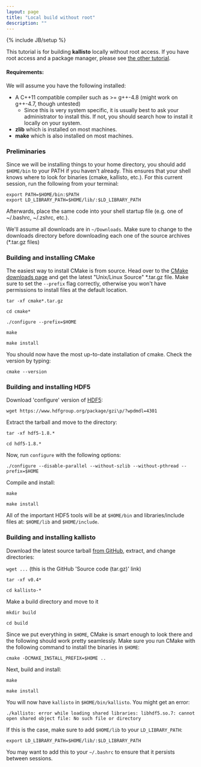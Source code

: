 ```yaml
---
layout: page
title: "Local build without root"
description: ""
---
```

{% include JB/setup %}

This tutorial is for building __kallisto__ locally without root access. If you
have root access and a package manager, please see [the other
tutorial](source.html).

#### Requirements:

We will assume you have the following installed:

- A C++11 compatible compiler such as >= g++-4.8 (might work on g++-4.7, though
  untested)
    - Since this is very system specific, it is usually best to ask your
      administrator to install this. If not, you should search how to install
      it locally on your system.
- __zlib__ which is installed on most machines.
- __make__ which is also installed on most machines.

### Preliminaries

Since we will be installing things to your home directory, you should add
`$HOME/bin` to your PATH if you haven't already. This ensures that your shell
knows where to look for binaries (cmake, kallisto, etc.). For this current
session, run the following from your terminal:

```
export PATH=$HOME/bin:$PATH
export LD_LIBRARY_PATH=$HOME/lib/:$LD_LIBRARY_PATH
```

Afterwards, place the same code into your shell startup file (e.g. one of ~/.bashrc, ~/.zshrc, etc.).

We'll assume all downloads are in `~/Downloads`. Make sure to change to the
downloads directory before downloading each one of the source archives
(\*.tar.gz files)

### Building and installing CMake

The easiest way to install CMake is from source. Head over to the [CMake
downloads page](http://www.cmake.org/download/) and get the latest "Unix/Linux
Source" \*.tar.gz file. Make sure to set the `--prefix` flag correctly,
otherwise you won't have permissions to install files at the default location.

`tar -xf cmake*.tar.gz`

`cd cmake*`

`./configure --prefix=$HOME`

`make`

`make install`

You should now have the most up-to-date installation of cmake. Check the
version by typing:

```
cmake --version
```

### Building and installing HDF5

Download 'configure' version of [HDF5](https://www.hdfgroup.org/HDF5/release/obtainsrc.html#conf):

`wget https://www.hdfgroup.org/package/gzi\p/?wpdmdl=4301`

Extract the tarball and move to the directory:

`tar -xf hdf5-1.8.*`

`cd hdf5-1.8.*`

Now, run `configure` with the following options:

`./configure --disable-parallel --without-szlib --without-pthread --prefix=$HOME`

Compile and install:

`make`

`make install`

All of the important HDF5 tools will be at `$HOME/bin` and libraries/include
files at: `$HOME/lib` and `$HOME/include`.

### Building and installing kallisto

Download the latest source tarball [from
GitHub](https://github.com/pachterlab/kallisto/releases), extract, and change
directories:

`wget ...` (this is the GitHub 'Source code (tar.gz)' link)

`tar -xf v0.4*`

`cd kallisto-*`

Make a build directory and move to it

`mkdir build`

`cd build`

Since we put everything in `$HOME`, CMake is smart enough to look there and the
following should work pretty seamlessly. Make sure you run CMake with the
following command to install the binaries in `$HOME`:

`cmake -DCMAKE_INSTALL_PREFIX=$HOME ..`

Next, build and install:

`make`

`make install`

You will now have `kallisto` in `$HOME/bin/kallisto`.
You might get an error:


```
./kallisto: error while loading shared libraries: libhdf5.so.7: cannot open shared object file: No such file or directory
```

If this is the case, make sure to add `$HOME/lib` to your `LD_LIBRARY_PATH`:

```
export LD_LIBRARY_PATH=$HOME/lib/:$LD_LIBRARY_PATH
```

You may want to add this to your `~/.bashrc` to ensure that it persists between sessions.
